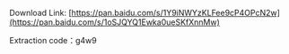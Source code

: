 Download Link: [https://pan.baidu.com/s/1Y9iNWYzKLFee9cP4OPcN2w](https://pan.baidu.com/s/1oSJQYQ1Ewka0ueSKfXnnMw)

Extraction code：g4w9
